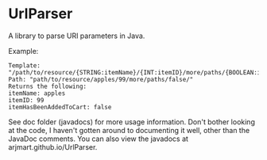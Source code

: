# UrlParser
A library to parse URI parameters in Java.

Example:
```
Template: "/path/to/resource/{STRING:itemName}/{INT:itemID}/more/paths/{BOOLEAN:itemHasBeenAddedToCart}
Path: "path/to/resource/apples/99/more/paths/false/"
Returns the following:
itemName: apples
itemID: 99
itemHasBeenAddedToCart: false
```

See doc folder (javadocs) for more usage information. Don't bother looking at the code, I haven't gotten around to documenting it well, other than the JavaDoc comments. You can also view the javadocs at arjmart.github.io/UrlParser.
